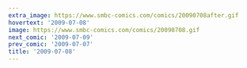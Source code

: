 ```yaml
---
extra_image: https://www.smbc-comics.com/comics/20090708after.gif
hovertext: '2009-07-08'
image: https://www.smbc-comics.com/comics/20090708.gif
next_comic: '2009-07-09'
prev_comic: '2009-07-07'
title: '2009-07-08'
---
```


